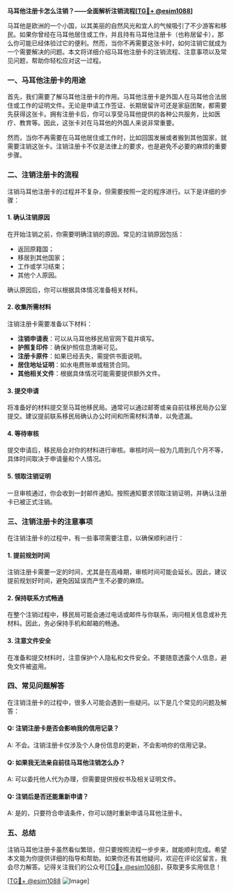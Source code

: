 **马耳他注册卡怎么注销？——全面解析注销流程[[TG💪+ @esim1088](https://t.me/s/esim1088)]**

马耳他是欧洲的一个小国，以其美丽的自然风光和宜人的气候吸引了不少游客和移民。如果你曾经在马耳他居住或工作，并且持有马耳他注册卡（也称居留卡），那么你可能已经体验过它的便利。然而，当你不再需要这张卡时，如何注销它就成为一个需要解决的问题。本文将详细介绍马耳他注册卡的注销流程、注意事项以及常见问题，帮助你轻松应对这一过程。

### 一、马耳他注册卡的用途

首先，我们需要了解马耳他注册卡的作用。马耳他注册卡是外国人在马耳他合法居住或工作的证明文件。无论是申请工作签证、长期居留许可还是家庭团聚，都需要先获得这张卡。拥有注册卡后，你可以享受马耳他提供的各种公共服务，比如医疗、教育等。因此，这张卡对在马耳他的外国人来说非常重要。

然而，当你不再需要在马耳他居住或工作时，比如回国发展或者搬到其他国家，就需要注销这张卡。注销注册卡不仅是法律上的要求，也是避免不必要的麻烦的重要步骤。

### 二、注销注册卡的流程

注销马耳他注册卡的过程并不复杂，但需要按照一定的程序进行。以下是详细的步骤：

#### 1. 确认注销原因

在开始注销之前，你需要明确注销的原因。常见的注销原因包括：
- 返回原籍国；
- 移居到其他国家；
- 工作或学习结束；
- 其他个人原因。

确认原因后，你可以根据具体情况准备相关材料。

#### 2. 收集所需材料

注销注册卡需要准备以下材料：
- **注销申请表**：可以从马耳他移民局官网下载并填写。
- **护照复印件**：确保护照信息清晰可见。
- **注册卡原件**：如果已经丢失，需提供书面说明。
- **居住地址证明**：如水电费账单或租赁合同。
- **其他相关文件**：根据具体情况可能需要提供额外文件。

#### 3. 提交申请

将准备好的材料提交至马耳他移民局。通常可以通过邮寄或亲自前往移民局办公室提交。建议提前联系移民局确认办公时间和所需材料清单，以免遗漏。

#### 4. 等待审核

提交申请后，移民局会对你的材料进行审核。审核时间一般为几周到几个月不等，具体时间取决于申请量和个人情况。

#### 5. 领取注销证明

一旦审核通过，你会收到一封邮件通知。按照通知要求领取注销证明，并确认注册卡已被正式注销。

### 三、注销注册卡的注意事项

在注销注册卡的过程中，有一些事项需要注意，以确保顺利进行：

#### 1. 提前规划时间

注销注册卡需要一定的时间，尤其是在高峰期，审核时间可能会延长。因此，建议提前规划好时间，避免因延误而产生不必要的麻烦。

#### 2. 保持联系方式畅通

在整个注销过程中，移民局可能会通过电话或邮件与你联系，询问相关信息或补充材料。因此，务必保持手机和邮箱的畅通。

#### 3. 注意文件安全

在准备和提交材料时，注意保护个人隐私和文件安全。不要随意透露个人信息，避免文件被盗用。

### 四、常见问题解答

在注销注册卡的过程中，很多人可能会遇到一些疑问。以下是几个常见的问题及解答：

#### Q: 注销注册卡是否会影响我的信用记录？

A: 不会。注销注册卡仅涉及个人身份信息的更新，不会影响你的信用记录。

#### Q: 如果我无法亲自前往马耳他注销怎么办？

A: 可以委托他人代为办理，但需要提供授权书及相关证明文件。

#### Q: 注销后是否还能重新申请？

A: 是的，只要符合申请条件，你可以随时重新申请马耳他注册卡。

### 五、总结

注销马耳他注册卡虽然看似繁琐，但只要按照流程一步步来，就能顺利完成。希望本文能为你提供详细的指导和帮助。如果你还有其他疑问，欢迎在评论区留言，我会尽力解答。记得关注我们的公众号[[TG💪+ @esim1088](https://t.me/s/esim1088)]，获取更多实用信息！

[[TG💪+ @esim1088](https://t.me/s/esim1088) ![Image](https://i.postimg.cc/4NQfJmqS/Snipaste-2025-05-13-00-14-12.png)]